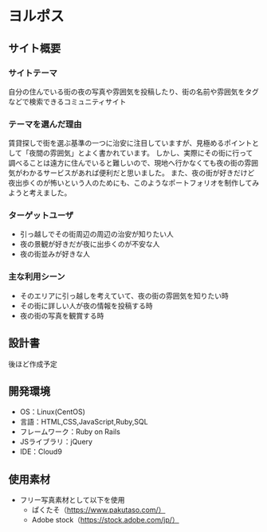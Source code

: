 # ヨルポス

## サイト概要
### サイトテーマ
自分の住んでいる街の夜の写真や雰囲気を投稿したり、街の名前や雰囲気をタグなどで検索できるコミュニティサイト

### テーマを選んだ理由
賃貸探しで街を選ぶ基準の一つに治安に注目していますが、見極めるポイントとして「夜間の雰囲気」とよく書かれています。
しかし、実際にその街に行って調べることは遠方に住んでいると難しいので、現地へ行かなくても夜の街の雰囲気がわかるサービスがあれば便利だと思いました。
また、夜の街が好きだけど夜出歩くのが怖いという人のためにも、このようなポートフォリオを制作してみようと考えました。

### ターゲットユーザ
- 引っ越しでその街周辺の周辺の治安が知りたい人
- 夜の景観が好きだが夜に出歩くのが不安な人
- 夜の街並みが好きな人

### 主な利用シーン
- そのエリアに引っ越しを考えていて、夜の街の雰囲気を知りたい時
- その街に詳しい人が夜の情報を投稿する時
- 夜の街の写真を観賞する時

## 設計書
後ほど作成予定
​
## 開発環境
- OS：Linux(CentOS)
- 言語：HTML,CSS,JavaScript,Ruby,SQL
- フレームワーク：Ruby on Rails
- JSライブラリ：jQuery
- IDE：Cloud9
​
## 使用素材
- フリー写真素材として以下を使用
  - ぱくたそ（https://www.pakutaso.com/）
  - Adobe stock（https://stock.adobe.com/jp/）